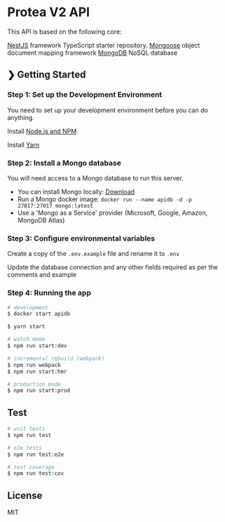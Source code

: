 # Protea V2 API

This API is based on the following core:

[NestJS](https://github.com/nestjs/nest) framework TypeScript starter repository.
[Mongoose](https://mongoosejs.com/) object document mapping framework
[MongoDB](https://www.mongodb.com/) NoSQL database

## ❯ Getting Started

### Step 1: Set up the Development Environment

You need to set up your development environment before you can do anything.

Install [Node.js and NPM](https://nodejs.org/en/download/)

Install [Yarn](https://yarnpkg.com/en/docs/install)

### Step 2: Install a Mongo database

You will need access to a Mongo database to run this server.

- You can install Mongo locally: [Download](https://www.mongodb.com/download-center/community)
- Run a Mongo docker image: `docker run --name apidb -d -p 27017:27017 mongo:latest`
- Use a 'Mongo as a Service' provider (Microsoft, Google, Amazon, MongoDB Atlas)

### Step 3: Configure environmental variables

Create a copy of the `.env.example` file and rename it to  `.env`

Update the database connection and any other fields required as per the comments and example

### Step 4: Running the app

```bash
# development
$ docker start apidb

$ yarn start

# watch mode
$ npm run start:dev

# incremental rebuild (webpack)
$ npm run webpack
$ npm run start:hmr

# production mode
$ npm run start:prod
```

## Test

```bash
# unit tests
$ npm run test

# e2e tests
$ npm run test:e2e

# test coverage
$ npm run test:cov
```

## License

MIT
